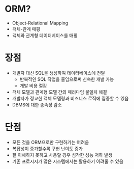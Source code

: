 # ORM?
- Object-Relational Mapping
- 객체-관계 매핑
- 객체와 관계형 데이터베이스를 매핑

# 장점
- 개발자 대신 SQL을 생성하여 데이터베이스에 전달
   - 반복적인 SQL 작업을 줄임으로써 신속한 개발 가능
   - 개발 비용 절감
- 객체 모델과 관계형 모델 간의 패러다임 불일치 해결
- 개발자가 정교한 객체 모델링과 비즈니스 로직에 집중할 수 있음
- DBMS에 대한 종속성 감소

# 단점
- 모든 것을 ORM으로만 구현하기는 어려움
- 복잡성이 증가할수록 구현 난이도 증가
- 잘 이해하지 못하고 사용할 경우 심각한 성능 저하 발생
- 기존 프로시저가 많은 시스템에서는 활용하기 어려울 수 있음
